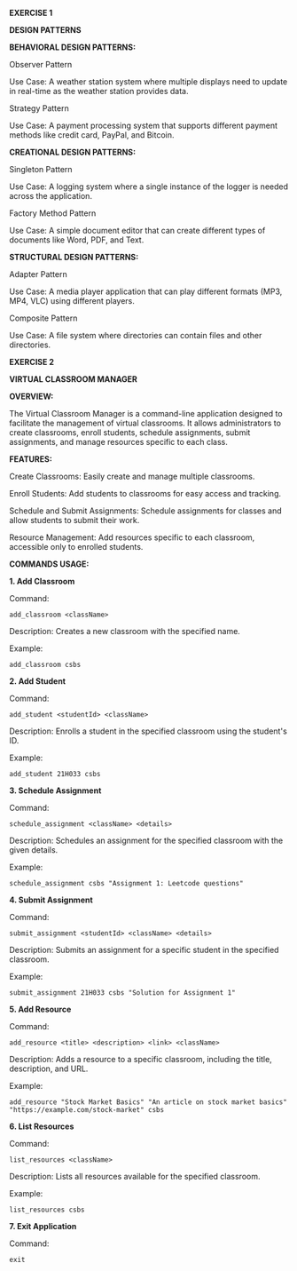 **EXERCISE 1**

**DESIGN PATTERNS**

**BEHAVIORAL DESIGN PATTERNS:**

Observer Pattern

Use Case: A weather station system where multiple displays need to update in real-time as the weather station provides data.

Strategy Pattern

Use Case: A payment processing system that supports different payment methods like credit card, PayPal, and Bitcoin.


**CREATIONAL DESIGN PATTERNS:**

Singleton Pattern

Use Case: A logging system where a single instance of the logger is needed across the application.

Factory Method Pattern

Use Case: A simple document editor that can create different types of documents like Word, PDF, and Text.


**STRUCTURAL DESIGN PATTERNS:**

Adapter Pattern

Use Case: A media player application that can play different formats (MP3, MP4, VLC) using different players.

Composite Pattern

Use Case: A file system where directories can contain files and other directories.


**EXERCISE 2**

**VIRTUAL CLASSROOM MANAGER**

**OVERVIEW:**

The Virtual Classroom Manager is a command-line application designed to facilitate the management of virtual classrooms. It allows administrators to create classrooms, enroll students, schedule assignments, 
submit assignments, and manage resources specific to each class.

**FEATURES:**

Create Classrooms: Easily create and manage multiple classrooms.

Enroll Students: Add students to classrooms for easy access and tracking.

Schedule and Submit Assignments: Schedule assignments for classes and allow students to submit their work.

Resource Management: Add resources specific to each classroom, accessible only to enrolled students.

**COMMANDS USAGE:**

**1. Add Classroom**

Command:
```
add_classroom <className>
```
Description:
Creates a new classroom with the specified name.

Example:
```
add_classroom csbs
```

**2. Add Student**

Command:
```
add_student <studentId> <className>
```
Description:
Enrolls a student in the specified classroom using the student's ID.

Example:
```
add_student 21H033 csbs
```

**3. Schedule Assignment**

Command:
```
schedule_assignment <className> <details>
```
Description:
Schedules an assignment for the specified classroom with the given details.

Example:
```
schedule_assignment csbs "Assignment 1: Leetcode questions"
```

**4. Submit Assignment**

Command:
```
submit_assignment <studentId> <className> <details>
```
Description:
Submits an assignment for a specific student in the specified classroom.

Example:
```
submit_assignment 21H033 csbs "Solution for Assignment 1"
```

**5. Add Resource**

Command:
```
add_resource <title> <description> <link> <className>
```
Description:
Adds a resource to a specific classroom, including the title, description, and URL.

Example:
```
add_resource "Stock Market Basics" "An article on stock market basics" "https://example.com/stock-market" csbs
```

**6. List Resources**

Command:
```
list_resources <className>
```
Description:
Lists all resources available for the specified classroom.

Example:
```
list_resources csbs
```

**7. Exit Application**

Command:
```
exit
```
